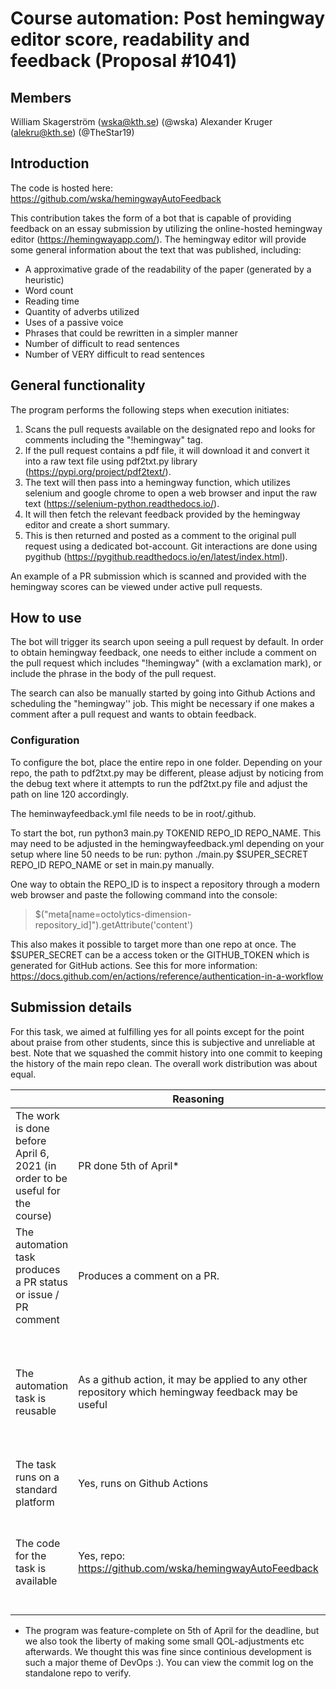 # Course automation: Post hemingway editor score, readability and feedback (Proposal #1041)

## Members

William Skagerström (wska@kth.se) (@wska)
Alexander Kruger (alekru@kth.se) (@TheStar19)
## Introduction

The code is hosted here: https://github.com/wska/hemingwayAutoFeedback

This contribution takes the form of a bot that is capable of providing feedback on an essay submission by utilizing the online-hosted hemingway editor (https://hemingwayapp.com/). The hemingway editor will provide some general information about the text that was published, including:
* A approximative grade of the readability of the paper (generated by a heuristic)
* Word count
* Reading time
* Quantity of adverbs utilized
* Uses of a passive voice
* Phrases that could be rewritten in a simpler manner
* Number of difficult to read sentences
* Number of VERY difficult to read sentences

## General functionality
The program performs the following steps when execution initiates:
1. Scans the pull requests available on the designated repo and looks for comments including the "!hemingway" tag.
2. If the pull request contains a pdf file, it will download it and convert it into a raw text file using pdf2txt.py library (https://pypi.org/project/pdf2text/). 
3. The text will then pass into a hemingway function, which utilizes selenium and google chrome to open a web browser and input the raw text (https://selenium-python.readthedocs.io/).
4. It will then fetch the relevant feedback provided by the hemingway editor and create a short summary.
5. This is then returned and posted as a comment to the original pull request using a dedicated bot-account. Git interactions are done using pygithub (https://pygithub.readthedocs.io/en/latest/index.html).

An example of a PR submission which is scanned and provided with the hemingway scores can be viewed under active pull requests.

## How to use
The bot will trigger its search upon seeing a pull request by default. In order to obtain hemingway feedback, one needs to either include a comment on the pull request which includes "!hemingway" (with a exclamation mark), or include the phrase in the body of the pull request.

The search can also be manually started by going into Github Actions and scheduling the "hemingway'' job. This might be necessary if one makes a comment after a pull request and wants to obtain feedback.

### Configuration
To configure the bot, place the entire repo in one folder. Depending on your repo, the path to pdf2txt.py may be different, please adjust by noticing from the debug text where it attempts to run the pdf2txt.py file and adjust the path on line 120 accordingly.

The heminwayfeedback.yml file needs to be in root/.github.

To start the bot, run python3 main.py TOKENID REPO_ID REPO_NAME. 
This may need to be adjusted in the hemingwayfeedback.yml depending on your setup where line 50 needs to be run: python ./main.py $SUPER_SECRET REPO_ID REPO_NAME or set in main.py manually.

One way to obtain the REPO_ID is to inspect a repository through a modern web browser and paste the following command into the console:

> $("meta[name=octolytics-dimension-repository_id]").getAttribute('content')


This also makes it possible to target more than one repo at once. The $SUPER_SECRET can be a access token or the GITHUB_TOKEN which is generated for GitHub actions. See this for more information: https://docs.github.com/en/actions/reference/authentication-in-a-workflow


## Submission details

For this task, we aimed at fulfilling yes for all points except for the point about praise from other students, since this is subjective and unreliable at best. Note that we squashed the commit history into one commit to keeping the history of the main repo clean. The overall work distribution was about equal. 


|                                             | Reasoning | Remarkable |
|-------------------------------------------- |----|-------------|
|The work is done before April 6, 2021 (in order to be useful for the course) | PR done 5th of April* | - |
|The automation task produces a PR status or issue / PR comment | Produces a comment on a PR. | - |
|The automation task is reusable | As a github action, it may be applied to any other repository which hemingway feedback may be useful | “In other courses than this one”: If the course is based around github like this one, then yes. |
|The task runs on a standard platform | Yes, runs on Github Actions| - |
|The code for the task is available | Yes, repo: https://github.com/wska/hemingwayAutoFeedback | “Well documented repo”: While subjective, we would say that the repo is well documented |


* The program was feature-complete on 5th of April for the deadline, but we also took the liberty of making some small QOL-adjustments etc afterwards. We thought this was fine since continious development is such a major theme of DevOps :). You can view the commit log on the standalone repo to verify.
